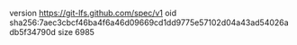 version https://git-lfs.github.com/spec/v1
oid sha256:7aec3cbcf46ba4f6a46d09669cd1dd9775e57102d04a43ad54026adb5f34790d
size 6985

